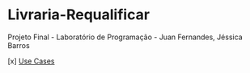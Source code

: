 # Livraria-Requalificar
Projeto Final - Laboratório de Programação - Juan Fernandes, Jéssica Barros



[x] [Use Cases](https://github.com/JuanFernandes99/Livraria-Requalificar/blob/main/UseCases.md)
